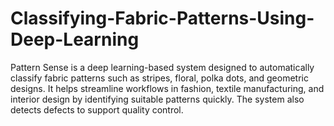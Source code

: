 # Classifying-Fabric-Patterns-Using-Deep-Learning
Pattern Sense is a deep learning-based system designed to automatically classify fabric patterns such as stripes, floral, polka dots, and geometric designs. It helps streamline workflows in fashion, textile manufacturing, and interior design by identifying suitable patterns quickly. The system also detects defects to support quality control. 
